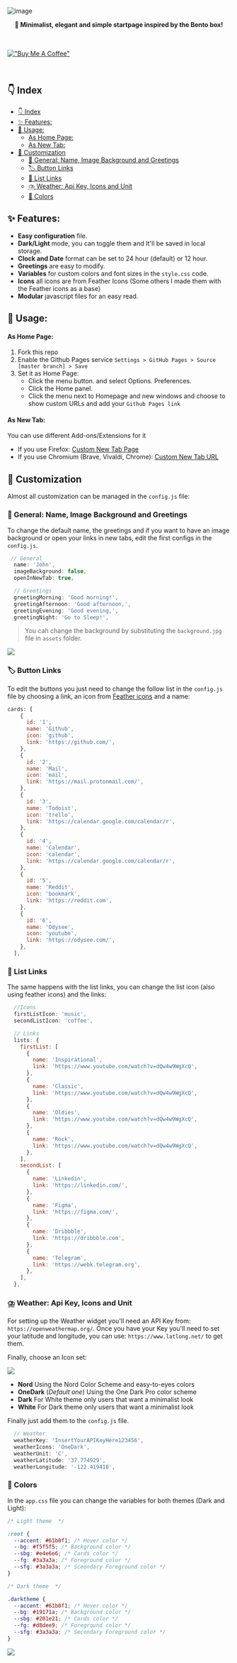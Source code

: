 
![image](assets/img/Header.png)

<div align="center">
    <b>🍱 Minimalist, elegant and simple startpage inspired by the Bento box!</b>
</div>

<br />
<br />

[!["Buy Me A Coffee"](https://www.buymeacoffee.com/assets/img/custom_images/orange_img.png)](https://www.buymeacoffee.com/migueravila)

<br />

## 👇 Index
- [👇 Index](#-index)
- [✨ Features:](#-features)
- [🚀 Usage:](#-usage)
    - [As Home Page:](#as-home-page)
    - [As New Tab:](#as-new-tab)
- [🎨 Customization](#-customization)
  - [👋 General: Name, Image Background and Greetings](#-general-name-image-background-and-greetings)
  - [🏷️ Button Links](#️-button-links)
  - [📑 List Links](#-list-links)
  - [⛈️ Weather: Api Key, Icons and Unit](#️-weather-api-key-icons-and-unit)
  - [💛 Colors](#-colors)


## ✨ Features:

- **Easy configuration** file.
- **Dark/Light** mode, you can toggle them and It'll be saved in local storage.
- **Clock and Date** format can be set to 24 hour (default) or 12 hour.
- **Greetings** are easy to modify.
- **Variables** for custom colors and font sizes in the `style.css` code.
- **Icons** all icons are from Feather Icons (Some others I made them with the Feather icons as a base)
- **Modular** javascript files for an easy read.

## 🚀 Usage:

#### As Home Page:

1. Fork this repo
2. Enable the Github Pages service `Settings > GitHub Pages > Source [master branch] > Save`
3. Set it as Home Page:
   - Click the menu button. and select Options. Preferences.
   - Click the Home panel.
   - Click the menu next to Homepage and new windows and choose to show custom URLs and add your `Github Pages link`

#### As New Tab:

You can use different Add-ons/Extensions for it

- If you use Firefox: [Custom New Tab Page](https://addons.mozilla.org/en-US/firefox/addon/custom-new-tab-page/?src=search)
- If you use Chromium (Brave, Vivaldi, Chrome): [Custom New Tab URL](https://chrome.google.com/webstore/detail/custom-new-tab-url/mmjbdbjnoablegbkcklggeknkfcjkjia)

## 🎨 Customization

Almost all customization can be managed in the `config.js` file:

### 👋 General: Name, Image Background and Greetings

To change the default name, the greetings and if you want to have an image background or open your links in new tabs, edit the first configs in the `config.js`.

```js
 // General
  name: 'John',
  imageBackground: false,
  openInNewTab: true,

  // Greetings
  greetingMorning: 'Good morning!',
  greetingAfternoon: 'Good afternoon,',
  greetingEvening: 'Good evening,',
  greetingNight: 'Go to Sleep!',

```

> You cah change the background by substituting the `background.jpg` file in `assets` folder.

![](assets/img/previewbg.png)

### 🏷️ Button Links

To edit the buttons you just need to change the follow list in the `config.js` file by choosing a link, an icon from [Feather icons](https://feathericons.com/) and a name:

```js
cards: [
    {
      id: '1',
      name: 'Github',
      icon: 'github',
      link: 'https://github.com/',
    },
    {
      id: '2',
      name: 'Mail',
      icon: 'mail',
      link: 'https://mail.protonmail.com/',
    },
    {
      id: '3',
      name: 'Todoist',
      icon: 'trello',
      link: 'https://calendar.google.com/calendar/r',
    },
    {
      id: '4',
      name: 'Calendar',
      icon: 'calendar',
      link: 'https://calendar.google.com/calendar/r',
    },
    {
      id: '5',
      name: 'Reddit',
      icon: 'bookmark',
      link: 'https://reddit.com',
    },
    {
      id: '6',
      name: 'Odysee',
      icon: 'youtube',
      link: 'https://odysee.com/',
    },
  ],
```

### 📑 List Links

The same happens with the list links, you can change the list icon (also using feather icons) and the links:

```js
  //Icons
  firstListIcon: 'music',
  secondListIcon: 'coffee',

  // Links
  lists: {
    firstList: [
      {
        name: 'Inspirational',
        link: 'https://www.youtube.com/watch?v=dQw4w9WgXcQ',
      },
      {
        name: 'Classic',
        link: 'https://www.youtube.com/watch?v=dQw4w9WgXcQ',
      },
      {
        name: 'Oldies',
        link: 'https://www.youtube.com/watch?v=dQw4w9WgXcQ',
      },
      {
        name: 'Rock',
        link: 'https://www.youtube.com/watch?v=dQw4w9WgXcQ',
      },
    ],
    secondList: [
      {
        name: 'Linkedin',
        link: 'https://linkedin.com/',
      },
      {
        name: 'Figma',
        link: 'https://figma.com/',
      },
      {
        name: 'Dribbble',
        link: 'https://dribbble.com',
      },
      {
        name: 'Telegram',
        link: 'https://webk.telegram.org',
      },
    ],
  },
```

### ⛈️ Weather: Api Key, Icons and Unit

For setting up the Weather widget you'll need an API Key from: `https://openweathermap.org/`. Once you have your Key you'll need to set your latitude and longitude, you can use: `https://www.latlong.net/` to get them. 

Finally, choose an Icon set:

![](assets/img/icons.png)

- **Nord** Using the Nord Color Scheme and easy-to-eyes colors
- **OneDark** (_Default one_) Using the One Dark Pro color scheme
- **Dark** For White theme only users that want a minimalist look
- **White** For Dark theme only users that want a minimalist look

Finally just add them to the `config.js` file.

```js
  // Weather
  weatherKey: 'InsertYourAPIKeyHere123456',
  weatherIcons: 'OneDark',
  weatherUnit: 'C',
  weatherLatitude: '37.774929',
  weatherLongitude: '-122.419418',
```

### 💛 Colors

In the `app.css` file you can change the variables for both themes (Dark and Light):

```css
/* Light theme  */

:root {
  --accent: #61b0f1; /* Hover color */
  --bg: #f5f5f5; /* Background color */
  --sbg: #e4e6e6; /* Cards color */
  --fg: #3a3a3a; /* Foreground color */
  --sfg: #3a3a3a; /* Sceondary Foreground color */
}

/* Dark theme  */

.darktheme {
  --accent: #61b0f1; /* Hover color */
  --bg: #19171a; /* Background color */
  --sbg: #201e21; /* Cards color */
  --fg: #d8dee9; /* Foreground color */
  --sfg: #3a3a3a; /* Secondary Foreground color */
}
```

![](assets/img/subheader.png)